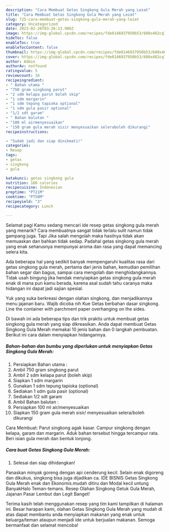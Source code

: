 ```yaml
---
description: "Cara Membuat Getas Singkong Gula Merah yang Lezat"
title: "Cara Membuat Getas Singkong Gula Merah yang Lezat"
slug: 725-cara-membuat-getas-singkong-gula-merah-yang-lezat
category: Uncategorized
date: 2023-02-26T03:26:13.906Z
image: https://img-global.cpcdn.com/recipes/fde0146937950b53/680x482cq70/getas-singkong-gula-merah-foto-resep-utama.jpg
hideToc: false
enableToc: true
enableTocContent: false
thumbnail: https://img-global.cpcdn.com/recipes/fde0146937950b53/680x482cq70/getas-singkong-gula-merah-foto-resep-utama.jpg
cover: https://img-global.cpcdn.com/recipes/fde0146937950b53/680x482cq70/getas-singkong-gula-merah-foto-resep-utama.jpg
author: Admin
authorAv: notfound
ratingvalue: 5
reviewcount: 16
recipeingredient:
- " Bahan utama "
- "750 gram singkong parut"
- "2 sdm kelapa parut boleh skip"
- "1 sdm margarin"
- "1 sdm tepung tapioka optional"
- "1 sdm gula pasir optional"
- "1/2 sdt garam"
- " Bahan balutan "
- "100 ml airmenyesuaikan"
- "150 gram gula merah sisir menyesuaikan seleraboleh dikurangi"
recipeinstructions:

- "Sudah jadi dan siap dinikmati!"
categories:
- Resep
tags:
- getas
- singkong
- gula

katakunci: getas singkong gula 
nutrition: 160 calories
recipecuisine: Indonesian
preptime: "PT21M"
cooktime: "PT50M"
recipeyield: "3"
recipecategory: Lunch

---
```



Selamat pagi Kamu sedang mencari ide resep getas singkong gula merah yang menarik? Cara membuatnya sangat tidak terlalu sulit namun tidak gampang juga. Tapi Jika salah mengolah maka hasilnya tidak akan memuaskan dan bahkan tidak sedap. Padahal getas singkong gula merah yang enak seharusnya mempunyai aroma dan rasa yang dapat memancing selera kita.


Ada beberapa hal yang sedikit banyak mempengaruhi kualitas rasa dari getas singkong gula merah, pertama dari jenis bahan, kemudian pemilihan bahan segar dan bagus, sampai cara mengolah dan menghidangkannya. Tidak usah bingung jika hendak menyiapkan getas singkong gula merah enak di mana pun kamu berada, karena asal sudah tahu caranya maka hidangan ini dapat jadi sajian spesial.

Yuk yang suka berkreasi dengan olahan singkong, dan menjadikannya menu jajanan baru. Wajib dicoba nih Kue Getas berbahan dasar singkong. Line the container with parchment paper overhanging on the sides.


Di bawah ini ada beberapa tips dan trik praktis untuk membuat getas singkong gula merah yang siap dikreasikan. Anda dapat membuat Getas Singkong Gula Merah memakai 10 jenis bahan dan 0 langkah pembuatan. Berikut ini cara dalam menyiapkan hidangannya.

<!--inarticleads1-->

##### Bahan-bahan dan bumbu yang diperlukan untuk menyiapkan Getas Singkong Gula Merah:

1. Persiapkan  Bahan utama :
1. Ambil 750 gram singkong parut
1. Ambil 2 sdm kelapa parut (boleh skip)
1. Siapkan 1 sdm margarin
1. Gunakan 1 sdm tepung tapioka (optional)
1. Sediakan 1 sdm gula pasir (optional)
1. Sediakan 1/2 sdt garam
1. Ambil  Bahan balutan :
1. Persiapkan 100 ml air/menyesuaikan
1. Siapkan 150 gram gula merah sisir/ menyesuaikan selera/boleh dikurangi


Cara Membuat: Parut singkong agak kasar. Campur singkong dengan kelapa, garam dan margarin. Aduk bahan tersebut hingga tercampur rata. Beri isian gula merah dan bentuk lonjong. 

<!--inarticleads2-->

##### Cara buat Getas Singkong Gula Merah:


1. Selesai dan siap dihidangkan!

Panaskan minyak goreng dengan api cenderung kecil. Selain enak digoreng dan dikukus, singkong bisa juga dijadikan ca. IDE BISNIS Getas Singkong Gula Merah enak dan Ekonomis.mudah ditiru dan Modal kecil untung BanyakHalo Teman-temans. Resep Olahan Singkong Getuk Gula Merah, Jajanan Pasar Lembut dan Legit Banget! 

Terima kasih telah menggunakan resep yang tim kami tampilkan di halaman ini. Besar harapan kami, olahan Getas Singkong Gula Merah yang mudah di atas dapat membantu anda menyiapkan makanan yang enak untuk keluarga/teman ataupun menjadi ide untuk berjualan makanan. Semoga bermanfaat dan selamat mencoba!
